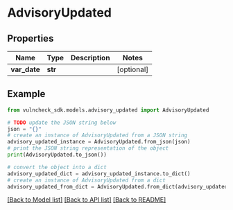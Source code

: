 # AdvisoryUpdated


## Properties

Name | Type | Description | Notes
------------ | ------------- | ------------- | -------------
**var_date** | **str** |  | [optional] 

## Example

```python
from vulncheck_sdk.models.advisory_updated import AdvisoryUpdated

# TODO update the JSON string below
json = "{}"
# create an instance of AdvisoryUpdated from a JSON string
advisory_updated_instance = AdvisoryUpdated.from_json(json)
# print the JSON string representation of the object
print(AdvisoryUpdated.to_json())

# convert the object into a dict
advisory_updated_dict = advisory_updated_instance.to_dict()
# create an instance of AdvisoryUpdated from a dict
advisory_updated_from_dict = AdvisoryUpdated.from_dict(advisory_updated_dict)
```
[[Back to Model list]](../README.md#documentation-for-models) [[Back to API list]](../README.md#documentation-for-api-endpoints) [[Back to README]](../README.md)


